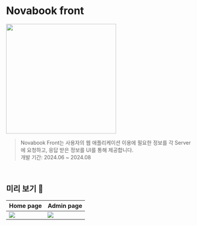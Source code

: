 # Novabook front

<img src="https://github.com/user-attachments/assets/1f211f5a-e038-4029-aecf-619227273bfd" width=300px; >


> Novabook Front는 사용자의 웹 애플리케이션 이용에 필요한 정보를 각 Server에 요청하고, 응답 받은 정보를 UI를 통해 제공합니다. <br>
> 개발 기간: 2024.06 ~ 2024.08



<br>


## 미리 보기 👀

|Home page|Admin page|
|---|---|
|<img src="https://github.com/user-attachments/assets/e3e71aee-b488-417f-8de4-c15719dec3f0">|<img src="https://github.com/user-attachments/assets/9ac31392-893f-45b5-b8b4-b1804874fd2a">|

<br>
